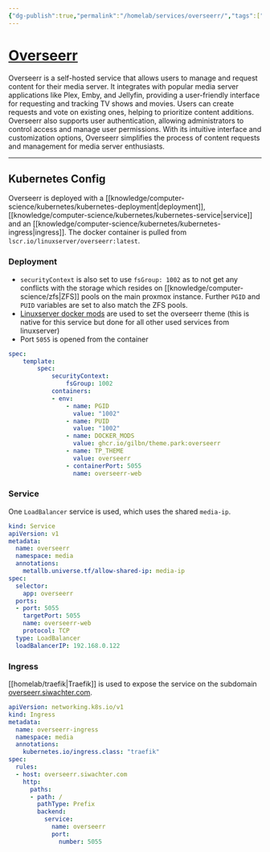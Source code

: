 ```yaml
---
{"dg-publish":true,"permalink":"/homelab/services/overseerr/","tags":["jarvis/service, jarvis/media"],"created":"","updated":""}
---
```


# [Overseerr](https://overseerr.siwachter.com)
Overseerr is a self-hosted service that allows users to manage and request content for their media server. It integrates with popular media server applications like Plex, Emby, and Jellyfin, providing a user-friendly interface for requesting and tracking TV shows and movies. Users can create requests and vote on existing ones, helping to prioritize content additions. Overseerr also supports user authentication, allowing administrators to control access and manage user permissions. With its intuitive interface and customization options, Overseerr simplifies the process of content requests and management for media server enthusiasts.

---

## Kubernetes Config
Overseerr is deployed with a [[knowledge/computer-science/kubernetes/kubernetes-deployment\|deployment]], [[knowledge/computer-science/kubernetes/kubernetes-service\|service]] and an [[knowledge/computer-science/kubernetes/kubernetes-ingress\|ingress]]. The docker container is pulled from ```lscr.io/linuxserver/overseerr:latest```.

### Deployment
* ``securityContext`` is also set to use ``fsGroup: 1002`` as to not get any conflicts with the storage which resides on [[knowledge/computer-science/zfs|ZFS]] pools on the main proxmox instance. Further ```PGID``` and ```PUID``` variables are set to also match the ZFS pools.
* [Linuxserver docker mods](https://hub.docker.com/r/linuxserver/mods) are used to set the overseerr theme (this is native for this service but done for all other used services from linuxserver)
* Port ```5055``` is opened from the container
```yml
spec:
	template:
		spec:
			securityContext:
		        fsGroup: 1002
		    containers:
		    - env:
			    - name: PGID
		          value: "1002"
		        - name: PUID
		          value: "1002"
		        - name: DOCKER_MODS
		          value: ghcr.io/gilbn/theme.park:overseerr
		        - name: TP_THEME
		          value: overseerr
		        - containerPort: 5055
		          name: overseerr-web
```

### Service
One ```LoadBalancer``` service is used, which uses the shared ```media-ip```.
```yml
kind: Service
apiVersion: v1
metadata:
  name: overseerr
  namespace: media
  annotations:
    metallb.universe.tf/allow-shared-ip: media-ip
spec:
  selector:
    app: overseerr
  ports:                      
  - port: 5055
    targetPort: 5055
    name: overseerr-web
    protocol: TCP
  type: LoadBalancer
  loadBalancerIP: 192.168.0.122
```

### Ingress
[[homelab/traefik\|Traefik]] is used to expose the service on the subdomain [overseerr.siwachter.com](https://overseerr.siwachter.com).
```yml
apiVersion: networking.k8s.io/v1
kind: Ingress
metadata:
  name: overseerr-ingress
  namespace: media
  annotations:
    kubernetes.io/ingress.class: "traefik"
spec:
  rules:
  - host: overseerr.siwachter.com
    http:
      paths:
      - path: /
        pathType: Prefix
        backend:
          service:
            name: overseerr
            port: 
              number: 5055
```